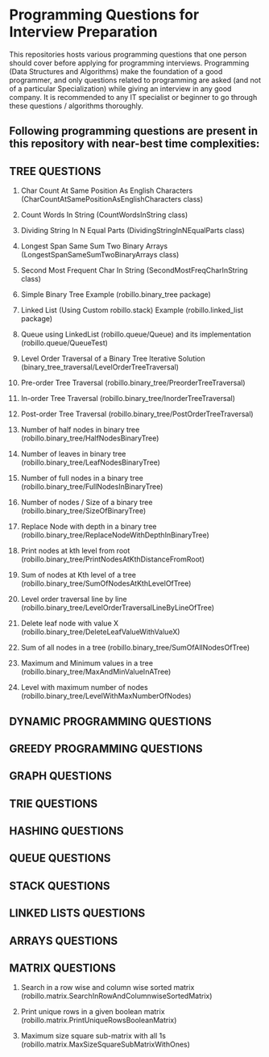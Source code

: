 # Programming Questions for Interview Preparation

This repositories hosts various programming questions that one person should cover before applying for programming interviews. Programming (Data Structures and Algorithms) make the foundation of a good programmer, and only questions related to programming are asked (and not of a particular Specialization) while giving an interview in any good company. It is recommended to any IT specialist or beginner to go through these questions / algorithms thoroughly.

## Following programming questions are present in this repository with near-best time complexities:

## TREE QUESTIONS

1. Char Count At Same Position As English Characters
  (CharCountAtSamePositionAsEnglishCharacters class)
  
2. Count Words In String 
  (CountWordsInString class)
  
3. Dividing String In N Equal Parts 
  (DividingStringInNEqualParts class)
  
4. Longest Span Same Sum Two Binary Arrays 
  (LongestSpanSameSumTwoBinaryArrays class)
  
5. Second Most Frequent Char In String 
  (SecondMostFreqCharInString class)
  
6. Simple Binary Tree Example 
  (robillo.binary_tree package)
  
7. Linked List 
  (Using Custom robillo.stack)
  Example 
  (robillo.linked_list package)
  
8. Queue using LinkedList (robillo.queue/Queue)
   and its implementation (robillo.queue/QueueTest)
   
9. Level Order Traversal of a Binary Tree Iterative Solution 
   (binary_tree_traversal/LevelOrderTreeTraversal)
   
10. Pre-order Tree Traversal 
    (robillo.binary_tree/PreorderTreeTraversal)
    
11. In-order Tree Traversal 
    (robillo.binary_tree/InorderTreeTraversal)
    
12. Post-order Tree Traversal 
    (robillo.binary_tree/PostOrderTreeTraversal)
    
13. Number of half nodes in binary tree 
    (robillo.binary_tree/HalfNodesBinaryTree)
    
14. Number of leaves in binary tree 
    (robillo.binary_tree/LeafNodesBinaryTree)
    
15. Number of full nodes in a binary tree 
    (robillo.binary_tree/FullNodesInBinaryTree)
    
16. Number of nodes / Size of a binary tree 
    (robillo.binary_tree/SizeOfBinaryTree)
    
17. Replace Node with depth in a binary tree 
    (robillo.binary_tree/ReplaceNodeWithDepthInBinaryTree)
    
18. Print nodes at kth level from root 
    (robillo.binary_tree/PrintNodesAtKthDistanceFromRoot)
    
19. Sum of nodes at Kth level of a tree 
    (robillo.binary_tree/SumOfNodesAtKthLevelOfTree)
    
20. Level order traversal line by line 
    (robillo.binary_tree/LevelOrderTraversalLineByLineOfTree)
    
21. Delete leaf node with value X 
    (robillo.binary_tree/DeleteLeafValueWithValueX)
    
22. Sum of all nodes in a tree 
    (robillo.binary_tree/SumOfAllNodesOfTree)
    
23. Maximum and Minimum values in a tree 
    (robillo.binary_tree/MaxAndMinValueInATree)
    
24. Level with maximum number of nodes 
    (robillo.binary_tree/LevelWithMaxNumberOfNodes)
    
## DYNAMIC PROGRAMMING QUESTIONS

## GREEDY PROGRAMMING QUESTIONS

## GRAPH QUESTIONS

## TRIE QUESTIONS

## HASHING QUESTIONS

## QUEUE QUESTIONS

## STACK QUESTIONS

## LINKED LISTS QUESTIONS

## ARRAYS QUESTIONS

## MATRIX QUESTIONS

1. Search in a row wise and column wise sorted matrix
   (robillo.matrix.SearchInRowAndColumnwiseSortedMatrix)
   
2. Print unique rows in a given boolean matrix
   (robillo.matrix.PrintUniqueRowsBooleanMatrix)
   
3. Maximum size square sub-matrix with all 1s
   (robillo.matrix.MaxSizeSquareSubMatrixWithOnes)
